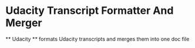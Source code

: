 # Udacity Transcript Formatter And Merger
** Udacity **
formats Udacity transcripts and merges them into one doc file
